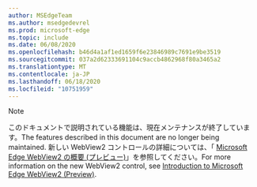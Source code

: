 ```yaml
---
author: MSEdgeTeam
ms.author: msedgedevrel
ms.prod: microsoft-edge
ms.topic: include
ms.date: 06/08/2020
ms.openlocfilehash: b46d4a1af1ed1659f6e23846989c7691e9be3519
ms.sourcegitcommit: 037a2d62333691104c9accb4862968f80a3465a2
ms.translationtype: MT
ms.contentlocale: ja-JP
ms.lasthandoff: 06/18/2020
ms.locfileid: "10751959"
---
```

> [!NOTE]
> <span data-ttu-id="bda6b-101">このドキュメントで説明されている機能は、現在メンテナンスが終了しています。</span><span class="sxs-lookup"><span data-stu-id="bda6b-101">The features described in this document are no longer being maintained.</span></span> <span data-ttu-id="bda6b-102">新しい WebView2 コントロールの詳細については、「 [Microsoft Edge WebView2 の概要 (プレビュー)][MicrosoftEdgeWebview2Index]」を参照してください。</span><span class="sxs-lookup"><span data-stu-id="bda6b-102">For more information on the new WebView2 control, see [Introduction to Microsoft Edge WebView2 (Preview)][MicrosoftEdgeWebview2Index].</span></span>  

<!-- image links -->  

<!-- links -->  

[MicrosoftEdgeWebview2Index]: /microsoft-edge/webview2/index "Microsoft Edge (Chromium) WebView2 (Preview)"
